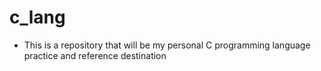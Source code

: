 # c_lang

- This is a repository that will be my personal C programming language practice and reference destination
